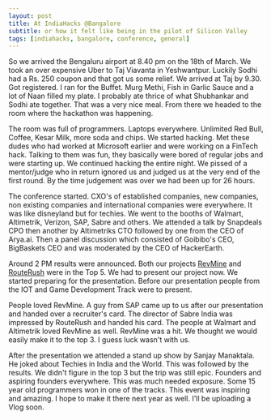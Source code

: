 ```yaml
---
layout: post
title: At IndiaHacks @Bangalore
subtitle: or how it felt like being in the pilot of Silicon Valley
tags: [indiahacks, bangalore, conference, general]
---
```



So we arrived the Bengaluru airport at 8.40 pm on the 18th of March. We took an over expensive Uber to Taj Viavanta in Yeshwantpur. Luckily Sodhi had a Rs. 250 coupon and that got us some relief. We arrived at Taj by 9.30. Got registered. I ran for the Buffet. Murg Methi, Fish in Garlic Sauce and a lot of Naan filled my plate. I probably ate thrice of what Shubhankar and Sodhi ate together. That was a very nice meal. From there we headed to the room where the hackathon was happening.

The room was full of programmers. Laptops everywhere. Unlimited Red Bull, Coffee, Kesar Milk, more soda and chips. We started hacking. Met these dudes who had worked at Microsoft earlier and were working on a FinTech hack. Talking to them was fun, they basically were bored of regular jobs and were starting up. We continued hacking the entire night. We pissed of a mentor/judge who in return ignored us and judged us at the very end of the first round. By the time judgement was over we had been up for 26 hours.

The conference started. CXO's of established companies, new companies, non existing companies and international companies were everywhere. It was like disneyland but for techies. We went to the booths of Walmart, Altimetrik, Verizon, SAP, Sabre and others. We attended a talk by Snapdeals CPO then another by Altimetriks CTO followed by one from the CEO of Arya.ai. Then a panel discussion which consisted of Goibibo's CEO, BigBaskets CEO and was moderated by the CEO of HackerEarth.

Around 2 PM results were announced. Both our projects [RevMine](https://bit.ly/RevMine) and [RouteRush](http://routerush.me) were in the Top 5. We had to present our project now. We started preparing for the presentation. Before our presentation people from the IOT and Game Development Track were to present.

People loved RevMine. A guy from SAP came up to us after our presentation and handed over a recruiter's card. The director of Sabre India was impressed by RouteRush and handed his card. The people at Walmart and Altimetrik loved RevMine as well. RevMine was a hit. We thought we would easily make it to the top 3. I guess luck wasn't with us.

After the presentation we attended a stand up show by Sanjay Manaktala. He joked about Techies in India and the World. This was followed by the results. We didn't figure in the top 3 but the trip was still epic. Founders and aspiring founders everywhere. This was much needed exposure. Some 15 year old programmers won in one of the tracks. This event was inspiring and amazing. I hope to make it there next year as well. I'll be uploading a Vlog soon.


